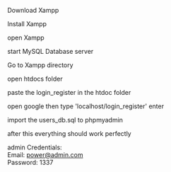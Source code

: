 Download Xampp

Install Xampp

open Xampp

start MySQL Database server

Go to Xampp directory

open htdocs folder <br>

paste the login_register in the htdoc folder


open google then type 'localhost/login_register' enter


import the users_db.sql to phpmyadmin

after this everything should work perfectly

admin Credentials: <br>
Email: power@admin.com <br>
Password: 1337 <br>
